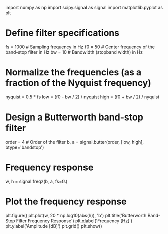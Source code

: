 import numpy as np
import scipy.signal as signal
import matplotlib.pyplot as plt

# Define filter specifications
fs = 1000  # Sampling frequency in Hz
f0 = 50    # Center frequency of the band-stop filter in Hz
bw = 10    # Bandwidth (stopband width) in Hz

# Normalize the frequencies (as a fraction of the Nyquist frequency)
nyquist = 0.5 * fs
low = (f0 - bw / 2) / nyquist
high = (f0 + bw / 2) / nyquist

# Design a Butterworth band-stop filter
order = 4  # Order of the filter
b, a = signal.butter(order, [low, high], btype='bandstop')

# Frequency response
w, h = signal.freqz(b, a, fs=fs)

# Plot the frequency response
plt.figure()
plt.plot(w, 20 * np.log10(abs(h)), 'b')
plt.title('Butterworth Band-Stop Filter Frequency Response')
plt.xlabel('Frequency [Hz]')
plt.ylabel('Amplitude [dB]')
plt.grid()
plt.show()
